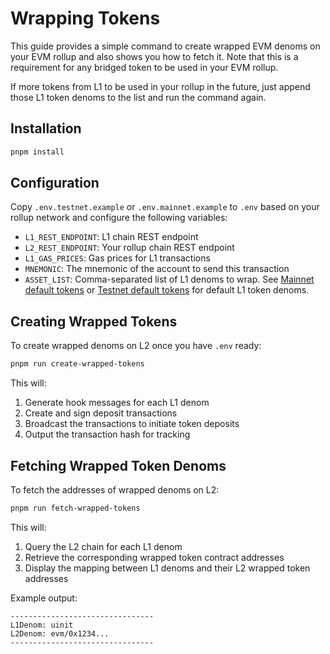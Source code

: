 # Wrapping Tokens

This guide provides a simple command to create wrapped EVM denoms on your EVM rollup and also shows you how to fetch it. Note that this is a requirement for any bridged token to be used in your EVM rollup.

If more tokens from L1 to be used in your rollup in the future, just append those L1 token denoms to the list and run the command again.

## Installation

```bash
pnpm install
```

## Configuration

Copy `.env.testnet.example` or `.env.mainnet.example` to `.env` based on your rollup network and configure the following variables:

- `L1_REST_ENDPOINT`: L1 chain REST endpoint
- `L2_REST_ENDPOINT`: Your rollup chain REST endpoint
- `L1_GAS_PRICES`: Gas prices for L1 transactions
- `MNEMONIC`: The mnemonic of the account to send this transaction
- `ASSET_LIST`: Comma-separated list of L1 denoms to wrap. See [Mainnet default tokens](./mainnet-default-tokens.md) or [Testnet default tokens](./testnet-default-tokens.md) for default L1 token denoms.

## Creating Wrapped Tokens

To create wrapped denoms on L2 once you have `.env` ready:

```bash
pnpm run create-wrapped-tokens
```

This will:

1. Generate hook messages for each L1 denom
2. Create and sign deposit transactions
3. Broadcast the transactions to initiate token deposits
4. Output the transaction hash for tracking

## Fetching Wrapped Token Denoms

To fetch the addresses of wrapped denoms on L2:

```bash
pnpm run fetch-wrapped-tokens
```

This will:

1. Query the L2 chain for each L1 denom
2. Retrieve the corresponding wrapped token contract addresses
3. Display the mapping between L1 denoms and their L2 wrapped token addresses

Example output:

```shell
--------------------------------
L1Denom: uinit
L2Denom: evm/0x1234...
--------------------------------
```
